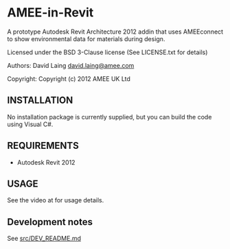 # AMEE-in-Revit

A prototype Autodesk Revit Architecture 2012 addin that uses AMEEconnect to show 
environmental data for materials during design.

Licensed under the BSD 3-Clause license (See LICENSE.txt for details)

Authors: David Laing <david.laing@amee.com>

Copyright: Copyright (c) 2012 AMEE UK Ltd

## INSTALLATION

No installation package is currently supplied, but you can build the code
using Visual C#.

## REQUIREMENTS

 * Autodesk Revit 2012

## USAGE

See the video at <todo> for usage details.

## Development notes
See [src/DEV_README.md](https://github.com/AMEE/revit/blob/master/src/DEV_README.md)

